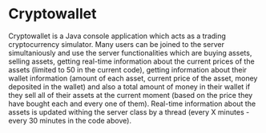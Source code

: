 # Cryptowallet


Cryptowallet is a Java console application which acts as a trading cryptocurrency simulator. Many users can be joined to the server simultaniously and use the server functionalities which are buying assets, selling assets, getting real-time information about the current prices of the assets (limited to 50 in the current code), getting information about their wallet information (amount of each asset, current price of the asset, money deposited in the wallet) and also a total amount of money in their wallet if they sell all of their assets at the current moment (based on the price they have bought each and every one of them). Real-time information about the assets is updated withing the server class by a thread (every X minutes - every 30 minutes in the code above).
